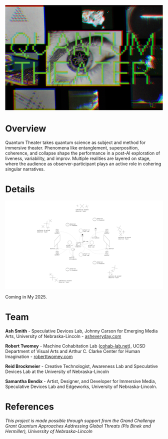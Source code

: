 <img src="images\qt-title.jpg">

# Overview
Quantum Theater takes quantum science as subject and method for immersive theater. Phenomena like entanglement, superposition, coherence, and collapse shape the performance in a post-AI exploration of liveness, variability, and improv. Multiple realities are layered on stage, where the audience as observer-participant plays an active role in cohering singular narratives. 

# Details

<img src="images\floorplan.jpg">

Coming in My 2025.

# Team
**Ash Smith** - Speculative Devices Lab, Johnny Carson for Emerging Media Arts, University of Nebraska-Lincoln - [asheveryday.com](https://asheveryday.com/)<br>

**Robert Twomey** - Machine Cohabitation Lab ([cohab-lab.net](https://cohab-lab.net)), UCSD Department of Visual Arts and Arthur C. Clarke Center for Human Imagination  - [roberttwomey.com](https://roberttwomey.com)<br>

**Reid Brockmeier** - Creative Technologist, Awareness Lab and Speculative Devices Lab at the University of Nebraska-Lincoln<br>

**Samantha Bendix** - Artist, Designer, and Developer for Immersive Media, Speculative Devices Lab and Edgeworks, University of Nebraska-Lincoln.<br>

# References

_This project is made possible through support from the Grand Challenge Grant Quantum Approaches Addressing Global Threats (PIs Binek and Hermiller), University of Nebraska-Lincoln_
